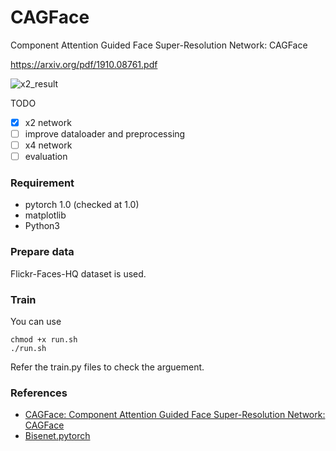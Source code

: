 # CAGFace

Component Attention Guided Face Super-Resolution Network: CAGFace

https://arxiv.org/pdf/1910.08761.pdf

![x2_result](https://github.com/SeungyounShin/CAGFace/blob/master/results/main3.png?raw=true)

TODO
- [x] x2 network
- [ ] improve dataloader and preprocessing
- [ ] x4 network 
- [ ] evaluation

### Requirement
* pytorch 1.0 (checked at 1.0) 
* matplotlib
* Python3

### Prepare data 
Flickr-Faces-HQ dataset is used. 

### Train
You can use 
``` 
chmod +x run.sh
./run.sh
``` 

Refer the train.py files to check the arguement.

### References
* [CAGFace: Component Attention Guided Face Super-Resolution Network: CAGFace](https://arxiv.org/pdf/1910.08761.pdf)
* [Bisenet.pytorch](https://github.com/CoinCheung/BiSeNet)
